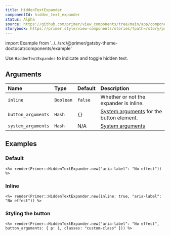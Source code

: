 ```yaml
---
title: HiddenTextExpander
componentId: hidden_text_expander
status: Alpha
source: https://github.com/primer/view_components/tree/main/app/components/primer/hidden_text_expander.rb
storybook: https://primer.style/view-components/stories/?path=/story/primer-hidden-text-expander
---
```


import Example from '../../src/@primer/gatsby-theme-doctocat/components/example'

<!-- Warning: AUTO-GENERATED file, do not edit. Add code comments to your Ruby instead <3 -->

Use `HiddenTextExpander` to indicate and toggle hidden text.

## Arguments

| Name | Type | Default | Description |
| :- | :- | :- | :- |
| `inline` | `Boolean` | `false` | Whether or not the expander is inline. |
| `button_arguments` | `Hash` | `{}` | [System arguments](/system-arguments) for the button element. |
| `system_arguments` | `Hash` | N/A | [System arguments](/system-arguments) |

## Examples

### Default

<Example src="<span aria-label='No effect' data-view-component='true' class='hidden-text-expander'><button aria-label='No effect' aria-expanded='false' type='button' data-view-component='true' class='ellipsis-expander'>&hellip;</button></span>" />

```erb
<%= render(Primer::HiddenTextExpander.new("aria-label": "No effect")) %>
```

### Inline

<Example src="<span aria-label='No effect' data-view-component='true' class='hidden-text-expander inline'><button aria-label='No effect' aria-expanded='false' type='button' data-view-component='true' class='ellipsis-expander'>&hellip;</button></span>" />

```erb
<%= render(Primer::HiddenTextExpander.new(inline: true, "aria-label": "No effect")) %>
```

### Styling the button

<Example src="<span aria-label='No effect' data-view-component='true' class='hidden-text-expander'><button aria-label='No effect' aria-expanded='false' type='button' data-view-component='true' class='ellipsis-expander custom-class p-1'>&hellip;</button></span>" />

```erb
<%= render(Primer::HiddenTextExpander.new("aria-label": "No effect", button_arguments: { p: 1, classes: "custom-class" })) %>
```

